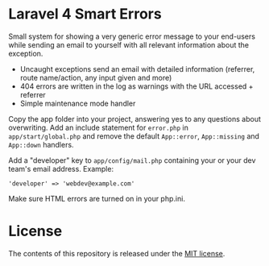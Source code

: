 # Laravel 4 Smart Errors
Small system for showing a very generic error message to your end-users while sending an email to yourself with all relevant information about the exception.

- Uncaught exceptions send an email with detailed information (referrer, route name/action, any input given and more)
- 404 errors are written in the log as warnings with the URL accessed + referrer
- Simple maintenance mode handler

Copy the app folder into your project, answering yes to any questions about overwriting. Add an include statement for `error.php` in `app/start/global.php` and remove the default `App::error`, `App::missing` and `App::down` handlers.

Add a "developer" key to `app/config/mail.php` containing your or your dev team's email address. Example:

	'developer' => 'webdev@example.com'

Make sure HTML errors are turned on in your php.ini.

# License
The contents of this repository is released under the [MIT license](http://opensource.org/licenses/MIT).